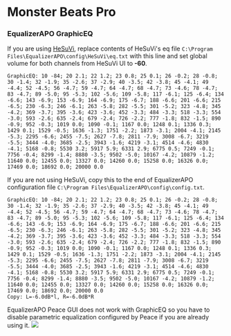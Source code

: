 # Monster Beats Pro
### EqualizerAPO GraphicEQ
If you are using [HeSuVi](https://sourceforge.net/projects/hesuvi/), replace contents of HeSuVi's eq file `C:\Program Files\EqualizerAPO\config\HeSuVi\eq.txt` with this line and set global volume for both channels from HeSuVi UI to **-60**.
```
GraphicEQ: 10 -84; 20 2.1; 22 1.2; 23 0.8; 25 0.1; 26 -0.2; 28 -0.8; 30 -1.4; 32 -1.9; 35 -2.6; 37 -2.9; 40 -3.5; 42 -3.8; 45 -4.1; 49 -4.4; 52 -4.5; 56 -4.7; 59 -4.7; 64 -4.7; 68 -4.7; 73 -4.6; 78 -4.7; 83 -4.7; 89 -5.0; 95 -5.3; 102 -5.6; 109 -5.8; 117 -6.1; 125 -6.4; 134 -6.6; 143 -6.9; 153 -6.9; 164 -6.9; 175 -6.7; 188 -6.6; 201 -6.6; 215 -6.5; 230 -6.3; 246 -6.1; 263 -5.8; 282 -5.5; 301 -5.2; 323 -4.8; 345 -4.2; 369 -3.7; 395 -3.6; 423 -3.6; 452 -3.3; 484 -3.3; 518 -3.3; 554 -3.0; 593 -2.6; 635 -2.4; 679 -2.4; 726 -2.2; 777 -1.8; 832 -1.5; 890 -0.9; 952 -0.3; 1019 0.0; 1090 -0.1; 1167 0.0; 1248 0.1; 1336 0.3; 1429 0.1; 1529 -0.5; 1636 -1.3; 1751 -2.2; 1873 -3.1; 2004 -4.1; 2145 -5.3; 2295 -6.6; 2455 -7.5; 2627 -7.8; 2811 -7.9; 3008 -6.7; 3219 -5.5; 3444 -4.0; 3685 -2.5; 3943 -1.6; 4219 -3.1; 4514 -4.6; 4830 -4.1; 5168 -0.8; 5530 3.2; 5917 5.9; 6331 2.9; 6775 0.5; 7249 -0.1; 7756 -0.4; 8299 -1.4; 8880 -3.5; 9502 -5.0; 10167 -4.2; 10879 -1.2; 11640 0.0; 12455 0.0; 13327 0.0; 14260 0.0; 15258 0.0; 16326 0.0; 17469 0.0; 18692 0.0; 20000 0.0
```
If you are not using HeSuVi, copy this to the end of EqualizerAPO configuration file `C:\Program Files\EqualizerAPO\config\config.txt`.
```
GraphicEQ: 10 -84; 20 2.1; 22 1.2; 23 0.8; 25 0.1; 26 -0.2; 28 -0.8; 30 -1.4; 32 -1.9; 35 -2.6; 37 -2.9; 40 -3.5; 42 -3.8; 45 -4.1; 49 -4.4; 52 -4.5; 56 -4.7; 59 -4.7; 64 -4.7; 68 -4.7; 73 -4.6; 78 -4.7; 83 -4.7; 89 -5.0; 95 -5.3; 102 -5.6; 109 -5.8; 117 -6.1; 125 -6.4; 134 -6.6; 143 -6.9; 153 -6.9; 164 -6.9; 175 -6.7; 188 -6.6; 201 -6.6; 215 -6.5; 230 -6.3; 246 -6.1; 263 -5.8; 282 -5.5; 301 -5.2; 323 -4.8; 345 -4.2; 369 -3.7; 395 -3.6; 423 -3.6; 452 -3.3; 484 -3.3; 518 -3.3; 554 -3.0; 593 -2.6; 635 -2.4; 679 -2.4; 726 -2.2; 777 -1.8; 832 -1.5; 890 -0.9; 952 -0.3; 1019 0.0; 1090 -0.1; 1167 0.0; 1248 0.1; 1336 0.3; 1429 0.1; 1529 -0.5; 1636 -1.3; 1751 -2.2; 1873 -3.1; 2004 -4.1; 2145 -5.3; 2295 -6.6; 2455 -7.5; 2627 -7.8; 2811 -7.9; 3008 -6.7; 3219 -5.5; 3444 -4.0; 3685 -2.5; 3943 -1.6; 4219 -3.1; 4514 -4.6; 4830 -4.1; 5168 -0.8; 5530 3.2; 5917 5.9; 6331 2.9; 6775 0.5; 7249 -0.1; 7756 -0.4; 8299 -1.4; 8880 -3.5; 9502 -5.0; 10167 -4.2; 10879 -1.2; 11640 0.0; 12455 0.0; 13327 0.0; 14260 0.0; 15258 0.0; 16326 0.0; 17469 0.0; 18692 0.0; 20000 0.0
Copy: L=-6.0dB*l, R=-6.0dB*R
```
EqualizerAPO Peace GUI does not work with GraphicEQ so you have to disable parametric equalization configured by Peace if you are already using it.
![](https://raw.githubusercontent.com/jaakkopasanen/AutoEq/master/results/SBAF-Serious/innerfidelity/onear/Monster%20Beats%20Pro/Monster%20Beats%20Pro.png)
